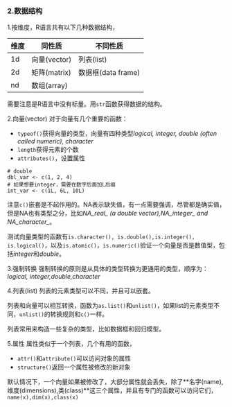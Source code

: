 ### 2.数据结构

1.按维度，R语言共有以下几种数据结构，

|维度|同性质|不同性质|
|--|--------|--------|
|1d|向量(vector)|列表(list)|
|2d|矩阵(matrix)|数据框(data frame)|
|nd|数组(array)||
需要注意是R语言中没有标量。用`str`函数获得数据的结构。

2.向量(vector)
对于向量有几个重要的函数：

- `typeof()`获得向量的类型，向量有四种类型*logical, integer, double (often called numeric), character*
- `length`获得元素的个数
- `attributes()`，设置属性

```
# double
dbl_var <- c(1, 2, 4)
# 如果想要integer，需要在数字后面加L后缀
int_var <- c(1L, 6L, 10L)
```

注意`c()`嵌套是不起作用的。NA表示缺失值，有一点需要强调，尽管都是确实值，但是NA也有类型之分，比如*NA_real_ (a double vector),NA_integer_ and NA_character_*。

测试向量类型的函数有`is.character(), is.double(),is.integer(), is.logical()`，以及`is.atomic()`，`is.numeric()`验证一个向量是否是数值型，包括*integer*和*double*。

3.强制转换
强制转换的原则是从具体的类型转换为更通用的类型，顺序为：*logical, integer,double,character*

4.列表(list)
列表的元素类型可以不同，并且可以嵌套。

列表和向量可以相互转换，函数为`as.list()`和`unlist()`，如果list的元素类型不同，`unlist()`的转换规则和`c()`一样。

列表常用来构造一些复杂的类型，比如数据框和回归模型。

5.属性
属性类似于一个列表，几个有用的函数，

- `attr()`和`attribute()`可以访问对象的属性
- `structure()`返回一个属性被修改的新对象

默认情况下，一个向量如果被修改了，大部分属性就会丢失，除了**名字(name),维度(dimensions),类(class)**这三个属性，并且有专门的函数可以访问它们，`name(x),dim(x),class(x)`
